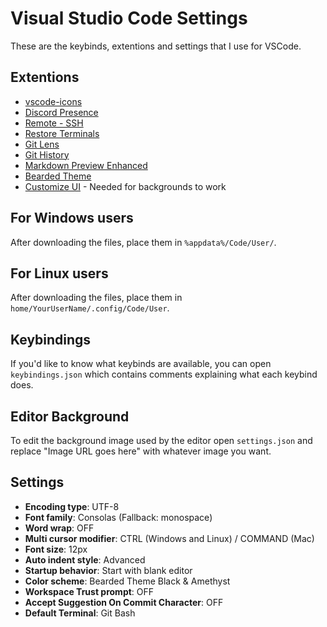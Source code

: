 # Visual Studio Code Settings
These are the keybinds, extentions and settings that I use for VSCode.

## Extentions
* [vscode-icons](https://marketplace.visualstudio.com/items?itemName=vscode-icons-team.vscode-icons)
* [Discord Presence](https://marketplace.visualstudio.com/items?itemName=icrawl.discord-vscode)
* [Remote - SSH](https://marketplace.visualstudio.com/items?itemName=ms-vscode-remote.remote-ssh)
* [Restore Terminals](https://marketplace.visualstudio.com/items?itemName=EthanSK.restore-terminals)
* [Git Lens](https://marketplace.visualstudio.com/items?itemName=eamodio.gitlens)
* [Git History](https://marketplace.visualstudio.com/items?itemName=donjayamanne.githistory)
* [Markdown Preview Enhanced](https://marketplace.visualstudio.com/items?itemName=shd101wyy.markdown-preview-enhanced)
* [Bearded Theme](https://marketplace.visualstudio.com/items?itemName=BeardedBear.beardedtheme)
* [Customize UI](https://marketplace.visualstudio.com/items?itemName=iocave.customize-ui) - Needed for backgrounds to work

## For Windows users
After downloading the files, place them in `%appdata%/Code/User/`.

## For Linux users
After downloading the files, place them in `home/YourUserName/.config/Code/User`.

## Keybindings
If you'd like to know what keybinds are available, you can open `keybindings.json` which contains comments 
explaining what each keybind does.

## Editor Background
To edit the background image used by the editor open `settings.json` and replace "Image URL goes here" with
whatever image you want.

## Settings
* **Encoding type**: UTF-8
* **Font family**: Consolas (Fallback: monospace)
* **Word wrap**: OFF
* **Multi cursor modifier**: CTRL (Windows and Linux) / COMMAND (Mac)
* **Font size**: 12px
* **Auto indent style**: Advanced
* **Startup behavior**: Start with blank editor
* **Color scheme**: Bearded Theme Black & Amethyst
* **Workspace Trust prompt**: OFF
* **Accept Suggestion On Commit Character**: OFF
* **Default Terminal**: Git Bash
